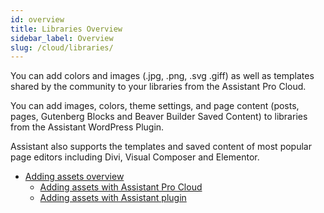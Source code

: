 ```yaml
---
id: overview
title: Libraries Overview 
sidebar_label: Overview
slug: /cloud/libraries/
---
```


You can add colors and images (.jpg, .png, .svg .giff) as well as templates shared by the community to your libraries from the Assistant Pro Cloud.  

You can add images, colors, theme settings, and page content (posts, pages, Gutenberg Blocks and Beaver Builder Saved Content) to libraries from the Assistant WordPress Plugin.  

Assistant also supports the templates and saved content of most popular page editors including Divi, Visual Composer and Elementor.


* [Adding assets overview](adding-assets/overview.md)  
	* [Adding assets with Assistant Pro Cloud](adding-assets/assistant-cloud.md)
	* [Adding assets with Assistant plugin](adding-assets/assistant-plugin.md)
